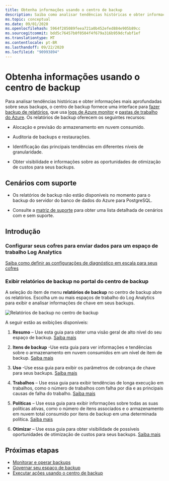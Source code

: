 ```yaml
---
title: Obtenha informações usando o centro de backup
description: Saiba como analisar tendências históricas e obter informações mais aprofundadas sobre seus backups com o centro de backup.
ms.topic: conceptual
ms.date: 09/01/2020
ms.openlocfilehash: 5964f285089feea721a0b452efed884e905b89cc
ms.sourcegitcommit: bdd5c76457b0f0504f4f679a316b959dcfabf1ef
ms.translationtype: MT
ms.contentlocale: pt-BR
ms.lasthandoff: 09/22/2020
ms.locfileid: "90993894"
---
```

# <a name="obtain-insights-using-backup-center"></a>Obtenha informações usando o centro de backup

Para analisar tendências históricas e obter informações mais aprofundadas sobre seus backups, o centro de backup fornece uma interface para [fazer backup de relatórios](configure-reports.md), que usa [logs de Azure monitor](https://docs.microsoft.com/azure/azure-monitor/platform/data-platform-logs) e [pastas de trabalho do Azure](https://docs.microsoft.com/azure/azure-monitor/platform/workbooks-overview). Os relatórios de backup oferecem os seguintes recursos:

- Alocação e previsão do armazenamento em nuvem consumido.

- Auditoria de backups e restaurações.

- Identificação das principais tendências em diferentes níveis de granularidade.

- Obter visibilidade e informações sobre as oportunidades de otimização de custos para seus backups.

## <a name="supported-scenarios"></a>Cenários com suporte

- Os relatórios de backup não estão disponíveis no momento para o backup do servidor do banco de dados do Azure para PostgreSQL.

- Consulte a [matriz de suporte](backup-center-support-matrix.md) para obter uma lista detalhada de cenários com e sem suporte.

## <a name="get-started"></a>Introdução

### <a name="configure-your-vaults-to-send-data-to-a-log-analytics-workspace"></a>Configurar seus cofres para enviar dados para um espaço de trabalho Log Analytics

[Saiba como definir as configurações de diagnóstico em escala para seus cofres](https://docs.microsoft.com/azure/backup/configure-reports#get-started)

### <a name="view-backup-reports-in-the-backup-center-portal"></a>Exibir relatórios de backup no portal do centro de backup

A seleção do item de menu **relatórios de backup** no centro de backup abre os relatórios. Escolha um ou mais espaços de trabalho do Log Analytics para exibir e analisar informações de chave em seus backups.

![Relatórios de backup no centro de backup](./media/backup-center-obtain-insights/backup-center-backup-reports.png)

A seguir estão as exibições disponíveis:

1. **Resumo** – Use esta guia para obter uma visão geral de alto nível do seu espaço de backup. [Saiba mais](https://docs.microsoft.com/azure/backup/configure-reports#summary)

1. **Itens de backup** -Use esta guia para ver informações e tendências sobre o armazenamento em nuvem consumidos em um nível de item de backup. [Saiba mais](https://docs.microsoft.com/azure/backup/configure-reports#backup-items)

1. **Uso** -Use essa guia para exibir os parâmetros de cobrança de chave para seus backups. [Saiba mais](https://docs.microsoft.com/azure/backup/configure-reports#usage)

1. **Trabalhos** – Use essa guia para exibir tendências de longa execução em trabalhos, como o número de trabalhos com falha por dia e as principais causas de falha do trabalho. [Saiba mais](https://docs.microsoft.com/azure/backup/configure-reports#jobs)

1. **Políticas** – Use essa guia para exibir informações sobre todas as suas políticas ativas, como o número de itens associados e o armazenamento em nuvem total consumido por itens de backup em uma determinada política. [Saiba mais](https://docs.microsoft.com/azure/backup/configure-reports#policies)

1. **Otimizar** – Use essa guia para obter visibilidade de possíveis oportunidades de otimização de custos para seus backups. [Saiba mais](https://docs.microsoft.com/azure/backup/configure-reports#optimize)

## <a name="next-steps"></a>Próximas etapas

- [Monitorar e operar backups](backup-center-monitor-operate.md)
- [Governar seu espaço de backup](backup-center-govern-environment.md)
- [Executar ações usando o centro de backup](backup-center-actions.md)

